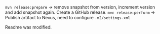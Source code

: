 `mvn release:prepare` -> remove snapshot from version, increment version and add snapshot again. Create a GitHub release.
`mvn release:perform` -> Publish artifact to Nexus, need to configure `.m2/settings.xml`

Readme was modified.
